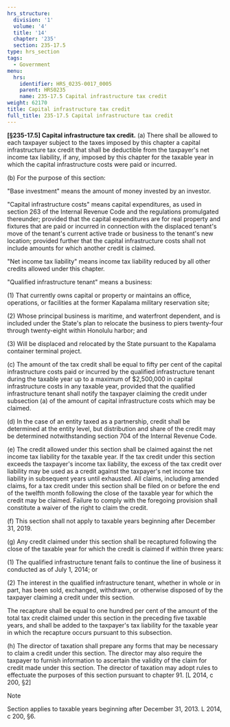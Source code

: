 ```yaml
---
hrs_structure:
  division: '1'
  volume: '4'
  title: '14'
  chapter: '235'
  section: 235-17.5
type: hrs_section
tags:
  - Government
menu:
  hrs:
    identifier: HRS_0235-0017_0005
    parent: HRS0235
    name: 235-17.5 Capital infrastructure tax credit
weight: 62170
title: Capital infrastructure tax credit
full_title: 235-17.5 Capital infrastructure tax credit
---
```

**[§235-17.5] Capital infrastructure tax credit.** (a) There shall be allowed to each taxpayer subject to the taxes imposed by this chapter a capital infrastructure tax credit that shall be deductible from the taxpayer's net income tax liability, if any, imposed by this chapter for the taxable year in which the capital infrastructure costs were paid or incurred.

(b) For the purpose of this section:

"Base investment" means the amount of money invested by an investor.

"Capital infrastructure costs" means capital expenditures, as used in section 263 of the Internal Revenue Code and the regulations promulgated thereunder; provided that the capital expenditures are for real property and fixtures that are paid or incurred in connection with the displaced tenant's move of the tenant's current active trade or business to the tenant's new location; provided further that the capital infrastructure costs shall not include amounts for which another credit is claimed.

"Net income tax liability" means income tax liability reduced by all other credits allowed under this chapter.

"Qualified infrastructure tenant" means a business:

(1) That currently owns capital or property or maintains an office, operations, or facilities at the former Kapalama military reservation site;

(2) Whose principal business is maritime, and waterfront dependent, and is included under the State's plan to relocate the business to piers twenty-four through twenty-eight within Honolulu harbor; and

(3) Will be displaced and relocated by the State pursuant to the Kapalama container terminal project.

(c) The amount of the tax credit shall be equal to fifty per cent of the capital infrastructure costs paid or incurred by the qualified infrastructure tenant during the taxable year up to a maximum of $2,500,000 in capital infrastructure costs in any taxable year, provided that the qualified infrastructure tenant shall notify the taxpayer claiming the credit under subsection (a) of the amount of capital infrastructure costs which may be claimed.

(d) In the case of an entity taxed as a partnership, credit shall be determined at the entity level, but distribution and share of the credit may be determined notwithstanding section 704 of the Internal Revenue Code.

(e) The credit allowed under this section shall be claimed against the net income tax liability for the taxable year. If the tax credit under this section exceeds the taxpayer's income tax liability, the excess of the tax credit over liability may be used as a credit against the taxpayer's net income tax liability in subsequent years until exhausted. All claims, including amended claims, for a tax credit under this section shall be filed on or before the end of the twelfth month following the close of the taxable year for which the credit may be claimed. Failure to comply with the foregoing provision shall constitute a waiver of the right to claim the credit.

(f) This section shall not apply to taxable years beginning after December 31, 2019.

(g) Any credit claimed under this section shall be recaptured following the close of the taxable year for which the credit is claimed if within three years:

(1) The qualified infrastructure tenant fails to continue the line of business it conducted as of July 1, 2014; or

(2) The interest in the qualified infrastructure tenant, whether in whole or in part, has been sold, exchanged, withdrawn, or otherwise disposed of by the taxpayer claiming a credit under this section.

The recapture shall be equal to one hundred per cent of the amount of the total tax credit claimed under this section in the preceding five taxable years, and shall be added to the taxpayer's tax liability for the taxable year in which the recapture occurs pursuant to this subsection.

(h) The director of taxation shall prepare any forms that may be necessary to claim a credit under this section. The director may also require the taxpayer to furnish information to ascertain the validity of the claim for credit made under this section. The director of taxation may adopt rules to effectuate the purposes of this section pursuant to chapter 91\. [L 2014, c 200, §2]

Note

Section applies to taxable years beginning after December 31, 2013\. L 2014, c 200, §6.